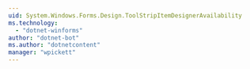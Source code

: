 ```yaml
---
uid: System.Windows.Forms.Design.ToolStripItemDesignerAvailability
ms.technology: 
  - "dotnet-winforms"
author: "dotnet-bot"
ms.author: "dotnetcontent"
manager: "wpickett"
---
```

